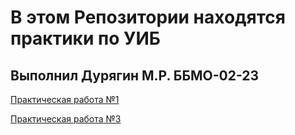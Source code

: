 # В этом Репозитории находятся практики по УИБ
## Выполнил Дурягин М.Р. ББМО-02-23
[Практическая работа №1](https://github.com/kiberbull/YIB/tree/main/прз_1)

[Практическая работа №3](https://github.com/kiberbull/YIB/tree/main/прз_3)
